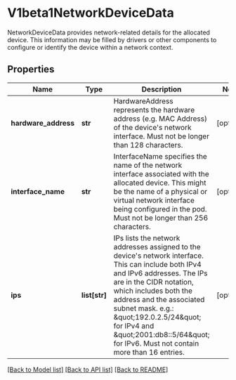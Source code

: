 # V1beta1NetworkDeviceData

NetworkDeviceData provides network-related details for the allocated device. This information may be filled by drivers or other components to configure or identify the device within a network context.

## Properties
Name | Type | Description | Notes
------------ | ------------- | ------------- | -------------
**hardware_address** | **str** | HardwareAddress represents the hardware address (e.g. MAC Address) of the device&#39;s network interface.  Must not be longer than 128 characters. | [optional] 
**interface_name** | **str** | InterfaceName specifies the name of the network interface associated with the allocated device. This might be the name of a physical or virtual network interface being configured in the pod.  Must not be longer than 256 characters. | [optional] 
**ips** | **list[str]** | IPs lists the network addresses assigned to the device&#39;s network interface. This can include both IPv4 and IPv6 addresses. The IPs are in the CIDR notation, which includes both the address and the associated subnet mask. e.g.: \&quot;192.0.2.5/24\&quot; for IPv4 and \&quot;2001:db8::5/64\&quot; for IPv6.  Must not contain more than 16 entries. | [optional] 

[[Back to Model list]](../README.md#documentation-for-models) [[Back to API list]](../README.md#documentation-for-api-endpoints) [[Back to README]](../README.md)


